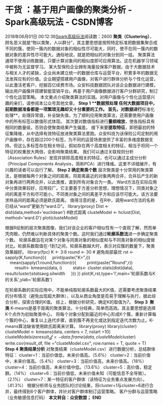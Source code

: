 # 干货 ：基于用户画像的聚类分析 - Spark高级玩法 - CSDN博客
2018年06月01日 00:12:36[Spark高级玩法](https://me.csdn.net/rlnLo2pNEfx9c)阅读数：2600
**聚类（Clustering）**，顾名思义就是“物以类聚，人以群分”，其主要思想是按照特定标准把数据集聚合成不同的簇，使同一簇内的数据对象的相似性尽可能大，同时，使不在同一簇内的数据对象的差异性尽可能大。通俗地说，就是把相似的对象分到同一组。
聚类算法通常不使用训练数据，只要计算对象间的相似度即可应用算法。这在机器学习领域中被称为无监督学习。
某大型保险企业拥有海量投保客户数据，由于大数据技术与相关人才的紧缺，企业尚未建立统一的数据仓库与运营平台，积累多年的数据无法发挥应有的价值。企业期望搭建用户画像，对客户进行群体分析与个性化运营，以此激活老客户，挖掘百亿续费市场。众安科技数据团队对该企业数据进行建模，输出用户画像并搭建智能营销平台。再基于用户画像数据进行客户分群研究，制订个性化运营策略。
本文重点介绍聚类算法的实践。对用户画像与个性化运营感兴趣的亲们，请参阅本公众号其他文章。
**Step 1 ****数据预处理**
任何大数据项目中，前期数据准备都是一项繁琐无趣却又十分重要的工作。
首先，对数据进行**标准化处理**，处理异常值，补全缺失值，为了顺利应用聚类算法，还需要使用户画像中的所有标签以数值形式体现。
其次要对数值指标进行**量纲缩放**，使各指标具有相同的数量级，否则会使聚类结果产生偏差。
接下来要**提取特征**，即把最初的特征集降维，从中选择有效特征放进聚类算法里跑。众安科技为该保险公司定制的用户画像中，存在超过200个标签，为不同的运营场景提供了丰富的多维度数据支持。但这么多标签存在相关特征，假如存在两个高度相关的特征，相当于将同一个特征的权重放大两倍，会影响聚类结果。
我们可以通过关联规则分析（Association Rules）发现并排除高度相关的特征，也可以通过主成分分析（Principal Components Analysis，简称PCA）进行降维。这里不详细展开，有兴趣的读者可以自行了解。
**Step 2 确定聚类个数**
层次聚类是十分常用的聚类算法，是根据每两个对象之间的距离，将距离最近的对象两两合并，合并后产生的新对象再进行两两合并，以此类推，直到所有对象合为一类。
Ward方法在实际应用中分类效果较好，应用较广。它主要基于方差分析思想，理想情况下，同类对象之间的离差平方和尽可能小，不同类对象之间的离差平方和应该尽可能大。该方法要求样品间的距离必须是欧氏距离。
值得注意的是，在R中，调用ward方法的名称已经从“ward”更新为“ward.D”。
library(proxy)
Dist <- dist(data,method='euclidean') #欧式距离
clusteModel <- hclust(Dist, method='ward.D')
plot(clusteModel)

根据R绘制的层次聚类图像，我们对该企业的客户相似性有一个直观了解，然而单凭肉眼，仍然难以判断具体的聚类个数。这时我们通过**轮廓系数法**进一步确定聚类个数。
轮廓系数旨在对某个对象与同类对象的相似度和与不同类对象的相似度做对比。轮廓系数取值在-1到1之间，轮廓系数越大时，表示对应簇的数量下，聚类效果越好。
library(fpc)
K <- 3:8
round <- 30 # 避免局部最优
rst <- sapply(K,function(i){
    print(paste("K=",i))
    mean(sapply(1:round,function(r){
        print(paste("Round",r))
        result<- kmeans(data, i)
        stats<- cluster.stats(dist(data), result$cluster)
        stats$avg.silwidth
    }))
})
plot(K,rst,type='l',main='轮廓系数与K的关系',ylab='轮廓系数')

在轮廓系数的实际应用中，不能单纯取轮廓系数最大的K值，还需要考虑聚类结果的分布情况（避免出现超大群体），以及从商业角度是否易于理解与执行，据此综合分析，探索合理的K值。
综上，根据分析研究，确定K的取值为7。
**Step 3  聚类**
K-means是基于距离的聚类算法，十分经典，简单而高效。其主要思想是选择K个点作为初始聚类中心， 将每个对象分配到最近的中心形成K个簇，重新计算每个簇的中心，重复以上迭代步骤，直到簇不再变化或达到指定迭代次数为止。K-means算法缺省使用欧氏距离来计算。
library(proxy)
library(cluster)
clusteModel <- kmeans(data, centers = 7, nstart =10)
clusteModel$size
result_df <- data.frame(data,clusteModel$cluster)
write.csv(result_df, file ="clusteModel.csv", row.names = T, quote = T) 
**Step 4 聚类结果分析**
对聚类结果（clusteModel.csv）进行数据分析，总结群体特征：
cluster=1：当前价值低，未来价值高。（5.6%）
cluster=2：当前价值中，未来价值高。（5.4%）
cluster=3：当前价值高，未来价值高。（18%）
cluster=4：当前价值高，未来价值中低。（13.6%）
cluster=5：高价值，稳定群。（14%）
cluster=6：当前价值低，未来价值未知（可能信息不全导致）。（2.1%）
cluster=7：某一特征的客户群体（该特征为业务重点发展方向）。（41.3%）
根据分析师与业务团队的讨论结果，将cluster=1与cluster=6进行合并，最终得到6个客户群体，并针对客户群体制订运营策略。
客户分群与运营策略
（业务敏感信息打码）
**本文转自：众安数盟；**
**END**
